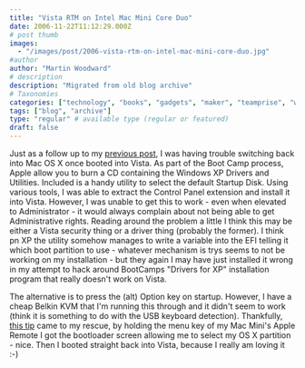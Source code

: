 ```yaml
---
title: "Vista RTM on Intel Mac Mini Core Duo"
date: 2006-11-22T11:12:29.000Z
# post thumb
images:
  - "/images/post/2006-vista-rtm-on-intel-mac-mini-core-duo.jpg"
#author
author: "Martin Woodward"
# description
description: "Migrated from old blog archive"
# Taxonomies
categories: ["technology", "books", "gadgets", "maker", "teamprise", "web", "programming"]
tags: ["blog", "archive"]
type: "regular" # available type (regular or featured)
draft: false
---
```

[](http://www.woodwardweb.com/WindowsLiveWriter/VistaRTMonIntelMacMini_B4B1/startupdisk6.png) Just as a follow up to my [previous post](http://www.woodwardweb.com/teamprise/000304.html), I was having trouble switching back into Mac OS X once booted into Vista.  As part of the Boot Camp process, Apple allow you to burn a CD containing the Windows XP Drivers and Utilities.  Included is a handy utility to select the default Startup Disk.  Using various tools, I was able to extract the Control Panel extension and install it into Vista.  However, I was unable to get this to work - even when elevated to Administrator - it would always complain about not being able to get Administrative rights.  Reading around the problem a little I think this may be either a Vista security thing or a driver thing (probably the former).  I think pn XP the utility somehow manages to write a variable into the EFI telling it which boot partition to use - whatever mechanism is trys seems to not be working on my installation - but they again I may have just installed it wrong in my attempt to hack around BootCamps "Drivers for XP" installation program that really doesn't work on Vista. 

The alternative is to press the (alt) Option key on startup.  However, I have a cheap Belkin KVM that I'm running this through and it didn't seem to work (think it is something to do with the USB keyboard detection).  Thankfully, [this tip](http://www.macworld.com/weblogs/macosxhints/2006/05/bootremote/index.php) came to my rescue, by holding the menu key of my Mac Mini's Apple Remote I got the bootloader screen allowing me to select my OS X partition - nice.  Then I booted straight back into Vista, because I really am loving it :-)